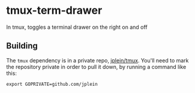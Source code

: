 # tmux-term-drawer

In tmux, toggles a terminal drawer on the right on and off

## Building

The `tmux` dependency is in a private repo, [jplein/tmux](https://github.com/jplein/tmux). You'll need to mark the repository private in order to pull it down, by running a command like this:

```
export GOPRIVATE=github.com/jplein
```